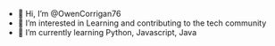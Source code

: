 - 👋 Hi, I’m @OwenCorrigan76
- 👀 I’m interested in Learning and contributing to the tech community
- 🌱 I’m currently learning Python, Javascript, Java


<!---
OwenCorrigan76/OwenCorrigan76 is a ✨ special ✨ repository because its `README.md` (this file) appears on your GitHub profile.
You can click the Preview link to take a look at your changes.
--->

